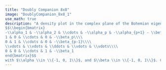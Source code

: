 ```yaml
---
title: "Doubly Companion 8x8"
image: "DoublyCompanion_8x8_1"
use_math: true
description: "A density plot in the complex plane of the Bohemian eigenvalues of a sample of 20 million 8x8 $(p=7)$ doubly companion matrices
$$\\begin{bmatrix}
-\\alpha_1 & -\\alpha_2 & \\cdots & -\\alpha_p & -\\alpha_{p+1} - \\beta_{p+1}\\\\
1 & 0 & \\cdots & 0 & -\\beta_p\\\\
0 & 1 & \\cdots & 0 & -\\beta_{p-1}\\\\
\\vdots & \\vdots & \\ddots & \\vdots & \\vdots\\\\
0 & 0 & \\cdots & 1 & -\\beta_1
end{bmatrix}$$
with $\\alpha \\in \\{-1, 0, 1\\}$, and $\\beta \\in \\{-1, 0, 1\\}$. Color represents the eigenvalue density and the plot is viewed on [-2.2-2.2i, 2.2+2.2i]."
---
```

